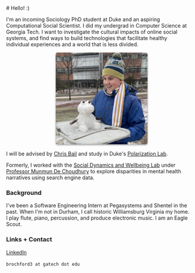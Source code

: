 <head>
    <link rel="shortcut icon" type="image/x-icon" href="favicon.ico?">
</head>
# Hello! :)

I'm an incoming Sociology PhD student at Duke and an aspiring Computational Social Scientist. I did my undergrad in Computer Science at Georgia Tech. I want to investigate the cultural impacts of online social systems, and find ways to build technologies that facilitate healthy individual experiences and a world that is less divided.

<div style="text-align: center">
    <img src="/assets/snow.jpeg" width='250' height='250' alt='Me' style='border-radius: 5px; box-shadow: 0 2px 4px rgba(0,0,0,.4); margin: 0 0 0 15px;'>
</div>

I will be advised by <a href="https://www.chrisbail.net/">Chris Bail</a> and study in Duke's <a href="https://www.polarizationlab.com/">Polarization Lab</a>.

Formerly, I worked with the <a href="https://socweb.cc.gatech.edu">Social Dynamics and Wellbeing Lab</a> under <a href="http://www.munmund.net">Professor Munmun De Choudhury</a> to explore disparities in mental health narratives using search engine data.


### Background
I've been a Software Engineering Intern at Pegasystems and Shentel in the past. When I'm not in Durham, I call historic Williamsburg Virginia my home. I play flute, piano, percussion, and produce electronic music. I am an Eagle Scout.


### Links + Contact
<a href="https://www.linkedin.com/in/ben-rochford/">LinkedIn</a>

`brochford3 at gatech dot edu`
